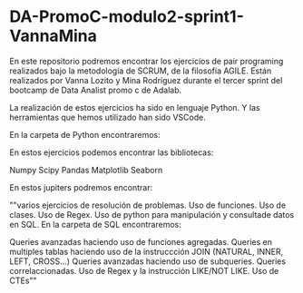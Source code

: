 # DA-PromoC-modulo2-sprint1-VannaMina

En este repositorio podremos encontrar los ejercicios de pair programing realizados bajo la metodología de SCRUM, de la filosofía AGILE. Están realizados por Vanna Lozito y Mina Rodríguez durante el tercer sprint del bootcamp de Data Analist promo c de Adalab.

La realización de estos ejercicios ha sido en lenguaje Python. Y las herramientas que hemos utilizado han sido VSCode.

En la carpeta de Python encontraremos:

En estos ejercicios podemos encontrar las bibliotecas:

Numpy
Scipy
Pandas
Matplotlib
Seaborn

En estos jupiters podremos encontrar:

""varios ejercicios de resolución de problemas.
Uso de funciones.
Uso de clases.
Uso de Regex.
Uso de python para manipulación y consultade datos en SQL.
En la carpeta de SQL encontraremos:

Queries avanzadas haciendo uso de funciones agregadas.
Queries en multiples tablas haciendo uso de la instruccción JOIN (NATURAL, INNER, LEFT, CROSS...)
Queries avanzadas haciendo uso de subqueries.
Queries correlaccionadas.
Uso de Regex y la instrucción LIKE/NOT LIKE.
Uso de CTEs""
